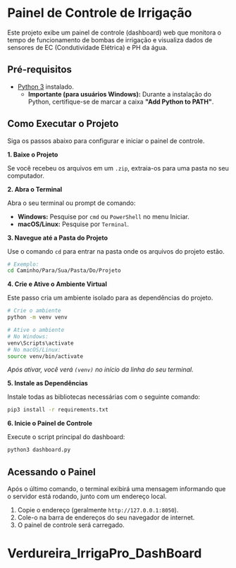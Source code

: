 # Painel de Controle de Irrigação

Este projeto exibe um painel de controle (dashboard) web que monitora o tempo de funcionamento de bombas de irrigação e visualiza dados de sensores de EC (Condutividade Elétrica) e PH da água.

## Pré-requisitos

- [Python 3](https://www.python.org/downloads/) instalado.
  - **Importante (para usuários Windows):** Durante a instalação do Python, certifique-se de marcar a caixa **"Add Python to PATH"**.

## Como Executar o Projeto

Siga os passos abaixo para configurar e iniciar o painel de controle.

**1. Baixe o Projeto**

Se você recebeu os arquivos em um `.zip`, extraia-os para uma pasta no seu computador.

**2. Abra o Terminal**

Abra o seu terminal ou prompt de comando:
- **Windows:** Pesquise por `cmd` ou `PowerShell` no menu Iniciar.
- **macOS/Linux:** Pesquise por `Terminal`.

**3. Navegue até a Pasta do Projeto**

Use o comando `cd` para entrar na pasta onde os arquivos do projeto estão.

```bash
# Exemplo:
cd Caminho/Para/Sua/Pasta/Do/Projeto
```

**4. Crie e Ative o Ambiente Virtual**

Este passo cria um ambiente isolado para as dependências do projeto.

```bash
# Crie o ambiente
python -m venv venv

# Ative o ambiente
# No Windows:
venv\Scripts\activate
# No macOS/Linux:
source venv/bin/activate
```
*Após ativar, você verá `(venv)` no início da linha do seu terminal.*

**5. Instale as Dependências**

Instale todas as bibliotecas necessárias com o seguinte comando:

```bash
pip3 install -r requirements.txt
```

**6. Inicie o Painel de Controle**

Execute o script principal do dashboard:

```bash
python3 dashboard.py
```

## Acessando o Painel

Após o último comando, o terminal exibirá uma mensagem informando que o servidor está rodando, junto com um endereço local.

1.  Copie o endereço (geralmente `http://127.0.0.1:8050`).
2.  Cole-o na barra de endereços do seu navegador de internet.
3.  O painel de controle será carregado.
# Verdureira_IrrigaPro_DashBoard
